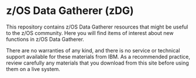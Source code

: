 z/OS Data Gatherer (zDG)
========================

This repository contains z/OS Data Gatherer resources that might be useful to the z/OS community. Here you will find items of interest about new functions in z/OS Data Gatherer.

There are no warranties of any kind, and there is no service or technical support available for these materials from IBM. As a recommended practice, review carefully any materials that you download from this site before using them on a live system.
